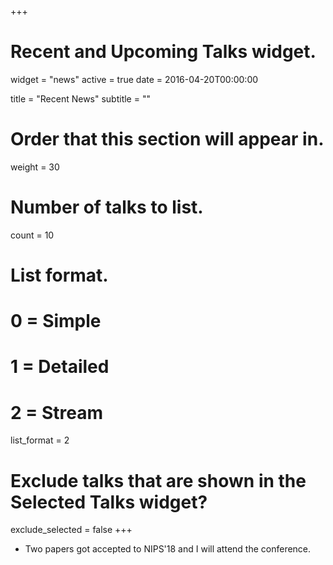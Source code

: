 +++
# Recent and Upcoming Talks widget.
widget = "news"
active = true
date = 2016-04-20T00:00:00

title = "Recent News"
subtitle = ""

# Order that this section will appear in.
weight = 30

# Number of talks to list.
count = 10

# List format.
#   0 = Simple
#   1 = Detailed
#   2 = Stream
list_format = 2

# Exclude talks that are shown in the Selected Talks widget?
exclude_selected = false
+++

- Two papers got accepted to NIPS'18 and I will attend the conference.
